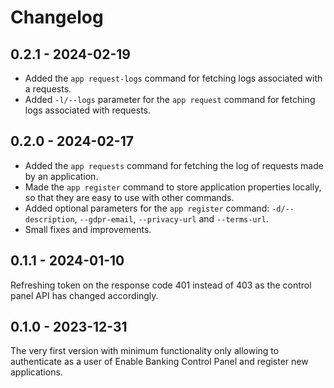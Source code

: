 # Changelog

## 0.2.1 - 2024-02-19

- Added the `app request-logs` command for fetching logs associated with a requests.
- Added `-l/--logs` parameter for the `app request` command for fetching logs associated with requests.

## 0.2.0 - 2024-02-17

- Added the `app requests` command for fetching the log of requests made by an application.
- Made the `app register` command to store application properties locally, so that they are easy to
  use with other commands.
- Added optional parameters for the `app register` command: `-d/--description`, `--gdpr-email`,
  `--privacy-url` and `--terms-url`.
- Small fixes and improvements.

## 0.1.1 - 2024-01-10

Refreshing token on the response code 401 instead of 403 as the control panel API has changed
accordingly.

## 0.1.0 - 2023-12-31

The very first version with minimum functionality only allowing to authenticate as a user of Enable
Banking Control Panel and register new applications.
